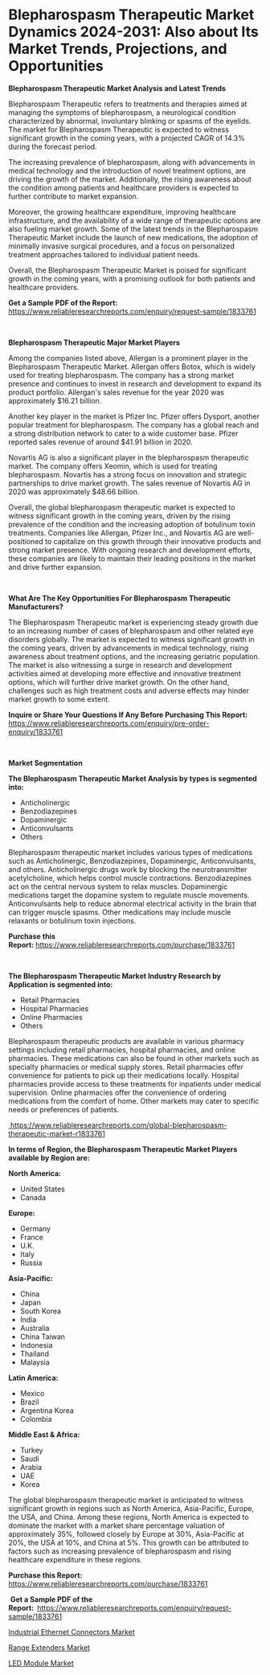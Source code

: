 <p><h1>Blepharospasm Therapeutic Market Dynamics 2024-2031: Also about Its Market Trends, Projections, and Opportunities</h1></p><p><strong>Blepharospasm Therapeutic Market Analysis and Latest Trends</strong></p>
<p><p>Blepharospasm Therapeutic refers to treatments and therapies aimed at managing the symptoms of blepharospasm, a neurological condition characterized by abnormal, involuntary blinking or spasms of the eyelids. The market for Blepharospasm Therapeutic is expected to witness significant growth in the coming years, with a projected CAGR of 14.3% during the forecast period.</p><p>The increasing prevalence of blepharospasm, along with advancements in medical technology and the introduction of novel treatment options, are driving the growth of the market. Additionally, the rising awareness about the condition among patients and healthcare providers is expected to further contribute to market expansion.</p><p>Moreover, the growing healthcare expenditure, improving healthcare infrastructure, and the availability of a wide range of therapeutic options are also fueling market growth. Some of the latest trends in the Blepharospasm Therapeutic Market include the launch of new medications, the adoption of minimally invasive surgical procedures, and a focus on personalized treatment approaches tailored to individual patient needs.</p><p>Overall, the Blepharospasm Therapeutic Market is poised for significant growth in the coming years, with a promising outlook for both patients and healthcare providers.</p></p>
<p><strong>Get a Sample PDF of the Report:&nbsp;</strong> <a href="https://www.reliableresearchreports.com/enquiry/request-sample/1833761">https://www.reliableresearchreports.com/enquiry/request-sample/1833761</a></p>
<p>&nbsp;</p>
<p><strong>Blepharospasm Therapeutic Major Market Players</strong></p>
<p><p>Among the companies listed above, Allergan is a prominent player in the Blepharospasm Therapeutic Market. Allergan offers Botox, which is widely used for treating blepharospasm. The company has a strong market presence and continues to invest in research and development to expand its product portfolio. Allergan's sales revenue for the year 2020 was approximately $16.21 billion.</p><p>Another key player in the market is Pfizer Inc. Pfizer offers Dysport, another popular treatment for blepharospasm. The company has a global reach and a strong distribution network to cater to a wide customer base. Pfizer reported sales revenue of around $41.91 billion in 2020.</p><p>Novartis AG is also a significant player in the blepharospasm therapeutic market. The company offers Xeomin, which is used for treating blepharospasm. Novartis has a strong focus on innovation and strategic partnerships to drive market growth. The sales revenue of Novartis AG in 2020 was approximately $48.66 billion.</p><p>Overall, the global blepharospasm therapeutic market is expected to witness significant growth in the coming years, driven by the rising prevalence of the condition and the increasing adoption of botulinum toxin treatments. Companies like Allergan, Pfizer Inc., and Novartis AG are well-positioned to capitalize on this growth through their innovative products and strong market presence. With ongoing research and development efforts, these companies are likely to maintain their leading positions in the market and drive further expansion.</p></p>
<p>&nbsp;</p>
<p><strong>What Are The Key Opportunities For Blepharospasm Therapeutic Manufacturers?</strong></p>
<p><p>The Blepharospasm Therapeutic market is experiencing steady growth due to an increasing number of cases of blepharospasm and other related eye disorders globally. The market is expected to witness significant growth in the coming years, driven by advancements in medical technology, rising awareness about treatment options, and the increasing geriatric population. The market is also witnessing a surge in research and development activities aimed at developing more effective and innovative treatment options, which will further drive market growth. On the other hand, challenges such as high treatment costs and adverse effects may hinder market growth to some extent.</p></p>
<p><strong>Inquire or Share Your Questions If Any Before Purchasing This Report:</strong> <a href="https://www.reliableresearchreports.com/enquiry/pre-order-enquiry/1833761">https://www.reliableresearchreports.com/enquiry/pre-order-enquiry/1833761</a></p>
<p>&nbsp;</p>
<p><strong>Market Segmentation</strong></p>
<p><strong>The Blepharospasm Therapeutic Market Analysis by types is segmented into:</strong></p>
<p><ul><li>Anticholinergic</li><li>Benzodiazepines</li><li>Dopaminergic</li><li>Anticonvulsants</li><li>Others</li></ul></p>
<p><p>Blepharospasm therapeutic market includes various types of medications such as Anticholinergic, Benzodiazepines, Dopaminergic, Anticonvulsants, and others. Anticholinergic drugs work by blocking the neurotransmitter acetylcholine, which helps control muscle contractions. Benzodiazepines act on the central nervous system to relax muscles. Dopaminergic medications target the dopamine system to regulate muscle movements. Anticonvulsants help to reduce abnormal electrical activity in the brain that can trigger muscle spasms. Other medications may include muscle relaxants or botulinum toxin injections.</p></p>
<p><strong>Purchase this Report:&nbsp;</strong><a href="https://www.reliableresearchreports.com/purchase/1833761">https://www.reliableresearchreports.com/purchase/1833761</a></p>
<p>&nbsp;</p>
<p><strong>The Blepharospasm Therapeutic Market Industry Research by Application is segmented into:</strong></p>
<p><ul><li>Retail Pharmacies</li><li>Hospital Pharmacies</li><li>Online Pharmacies</li><li>Others</li></ul></p>
<p><p>Blepharospasm therapeutic products are available in various pharmacy settings including retail pharmacies, hospital pharmacies, and online pharmacies. These medications can also be found in other markets such as specialty pharmacies or medical supply stores. Retail pharmacies offer convenience for patients to pick up their medications locally. Hospital pharmacies provide access to these treatments for inpatients under medical supervision. Online pharmacies offer the convenience of ordering medications from the comfort of home. Other markets may cater to specific needs or preferences of patients.</p></p>
<p><a href="https://www.reliableresearchreports.com/global-blepharospasm-therapeutic-market-r1833761">&nbsp;https://www.reliableresearchreports.com/global-blepharospasm-therapeutic-market-r1833761</a></p>
<p><strong>In terms of Region, the Blepharospasm Therapeutic Market Players available by Region are:</strong></p>
<p>
    <p> <strong> North America: </strong>
        <ul>
            <li>United States</li>
            <li>Canada</li>
        </ul>
        </p> 
    <p> <strong> Europe: </strong>
        <ul>
            <li>Germany</li>
            <li>France</li>
            <li>U.K.</li>
            <li>Italy</li>
            <li>Russia</li>
        </ul>
        </p> 
    <p> <strong> Asia-Pacific: </strong>
        <ul>
            <li>China</li>
            <li>Japan</li>
            <li>South Korea</li>
            <li>India</li>
            <li>Australia</li>
            <li>China Taiwan</li>
            <li>Indonesia</li>
            <li>Thailand</li>
            <li>Malaysia</li>
        </ul>
        </p> 
    <p> <strong> Latin America: </strong>
        <ul>
            <li>Mexico</li>
            <li>Brazil</li>
            <li>Argentina Korea</li>
            <li>Colombia</li>
        </ul>
        </p> 
    <p> <strong> Middle East & Africa: </strong>
        <ul>
            <li>Turkey</li>
            <li>Saudi</li>
            <li>Arabia</li>
            <li>UAE</li>
            <li>Korea</li>
        </ul>
    </p>
    </p>
<p><p>The global blepharospasm therapeutic market is anticipated to witness significant growth in regions such as North America, Asia-Pacific, Europe, the USA, and China. Among these regions, North America is expected to dominate the market with a market share percentage valuation of approximately 35%, followed closely by Europe at 30%, Asia-Pacific at 20%, the USA at 10%, and China at 5%. This growth can be attributed to factors such as increasing prevalence of blepharospasm and rising healthcare expenditure in these regions.</p></p>
<p><strong>Purchase this Report: </strong><a href="https://www.reliableresearchreports.com/purchase/1833761">https://www.reliableresearchreports.com/purchase/1833761</a></p>
<p>&nbsp;<strong>Get a Sample PDF of the Report:&nbsp;&nbsp;</strong><a href="https://www.reliableresearchreports.com/enquiry/request-sample/1833761">https://www.reliableresearchreports.com/enquiry/request-sample/1833761</a></p>
<p><strong></strong></p>
<p><p><a href="https://www.linkedin.com/pulse/analyzing-industrial-ethernet-connectors-market-global-industry-ympkf">Industrial Ethernet Connectors Market</a></p><p><a href="https://www.linkedin.com/pulse/range-extenders-market-share-evolution-growth-trends-2024-2031-d4ynf">Range Extenders Market</a></p><p><a href="https://www.linkedin.com/pulse/decoding-led-module-market-metrics-share-trends-growth-patterns-6r0ef">LED Module Market</a></p></p>